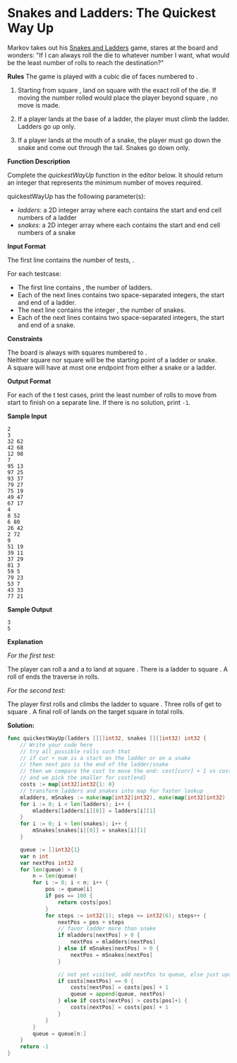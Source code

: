 # Snakes and Ladders: The Quickest Way Up

Markov takes out his  [Snakes and Ladders](http://en.wikipedia.org/wiki/Snakes_and_Ladders)  game, stares at the board and wonders: "If I can always roll the die to whatever number I want, what would be the least number of rolls to reach the destination?"

**Rules**  The game is played with a cubic die of  faces numbered  to  .

1.  Starting from square  , land on square  with the exact roll of the die. If moving the number rolled would place the player beyond square  , no move is made.
    
2.  If a player lands at the base of a ladder, the player must climb the ladder. Ladders go up only.
    
3.  If a player lands at the mouth of a snake, the player must go down the snake and come out through the tail. Snakes go down only.
    

**Function Description**

Complete the  _quickestWayUp_  function in the editor below. It should return an integer that represents the minimum number of moves required.

quickestWayUp has the following parameter(s):

-   _ladders_: a 2D integer array where each  contains the start and end cell numbers of a ladder
-   _snakes_: a 2D integer array where each  contains the start and end cell numbers of a snake

**Input Format**

The first line contains the number of tests,  .

For each testcase:  
- The first line contains  , the number of ladders.  
- Each of the next  lines contains two space-separated integers, the start and end of a ladder.  
- The next line contains the integer  , the number of snakes.  
- Each of the next  lines contains two space-separated integers, the start and end of a snake.

**Constraints**

  

The board is always  with squares numbered  to  .  
Neither square  nor square  will be the starting point of a ladder or snake.  
A square will have at most one endpoint from either a snake or a ladder.

**Output Format**

For each of the t test cases, print the least number of rolls to move from start to finish on a separate line. If there is no solution, print  `-1`.

**Sample Input**

```
2
3
32 62
42 68
12 98
7
95 13
97 25
93 37
79 27
75 19
49 47
67 17
4
8 52
6 80
26 42
2 72
9
51 19
39 11
37 29
81 3
59 5
79 23
53 7
43 33
77 21 

```

**Sample Output**

```
3
5

```

**Explanation**

_For the first test:_

The player can roll a  and a  to land at square  . There is a ladder to square  . A roll of  ends the traverse in  rolls.

_For the second test:_

The player first rolls  and climbs the ladder to square  . Three rolls of  get to square  . A final roll of  lands on the target square in  total rolls.

**Solution:**

```go
func quickestWayUp(ladders [][]int32, snakes [][]int32) int32 {
	// Write your code here
	// try all possible rolls such that
	// if cur + num is a start on the ladder or on a snake
	// then next pos is the end of the ladder/snake
	// then we compare the cost to move the end: cost[curr] + 1 vs cost[end] (if exist)
	// and we pick the smaller for cost[end]
	costs := map[int32]int32{1: 0}
	// transform ladders and snakes into map for faster lookup
	mladders, mSnakes := make(map[int32]int32), make(map[int32]int32)
	for i := 0; i < len(ladders); i++ {
		mladders[ladders[i][0]] = ladders[i][1]
	}
	for i := 0; i < len(snakes); i++ {
		mSnakes[snakes[i][0]] = snakes[i][1]
	}

	queue := []int32{1}
	var n int
	var nextPos int32
	for len(queue) > 0 {
		n = len(queue)
		for i := 0; i < n; i++ {
			pos := queue[i]
			if pos == 100 {
				return costs[pos]
			}
			for steps := int32(1); steps <= int32(6); steps++ {
				nextPos = pos + steps
				// favor ladder more than snake
				if mladders[nextPos] > 0 {
					nextPos = mladders[nextPos]
				} else if mSnakes[nextPos] > 0 {
					nextPos = mSnakes[nextPos]
				}

				// not yet visited, add nextPos to queue, else just update the cost
				if costs[nextPos] == 0 {
					costs[nextPos] = costs[pos] + 1
					queue = append(queue, nextPos)
				} else if costs[nextPos] > costs[pos]+1 {
					costs[nextPos] = costs[pos] + 1
				}
			}
		}
		queue = queue[n:]
	}
	return -1
}

```